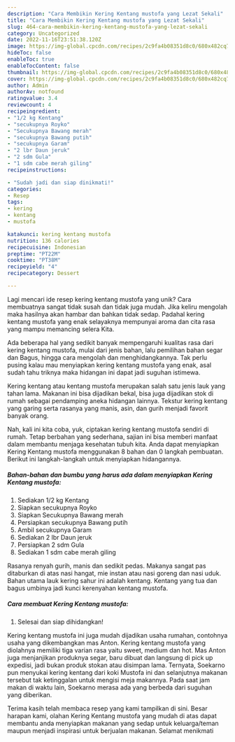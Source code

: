 ```yaml
---
description: "Cara Membikin Kering Kentang mustofa yang Lezat Sekali"
title: "Cara Membikin Kering Kentang mustofa yang Lezat Sekali"
slug: 464-cara-membikin-kering-kentang-mustofa-yang-lezat-sekali
category: Uncategorized
date: 2022-11-16T23:51:38.120Z
image: https://img-global.cpcdn.com/recipes/2c9fa4b08351d8c0/680x482cq70/kering-kentang-mustofa-foto-resep-utama.jpg
hideToc: false
enableToc: true
enableTocContent: false
thumbnail: https://img-global.cpcdn.com/recipes/2c9fa4b08351d8c0/680x482cq70/kering-kentang-mustofa-foto-resep-utama.jpg
cover: https://img-global.cpcdn.com/recipes/2c9fa4b08351d8c0/680x482cq70/kering-kentang-mustofa-foto-resep-utama.jpg
author: Admin
authorAv: notfound
ratingvalue: 3.4
reviewcount: 4
recipeingredient:
- "1/2 kg Kentang"
- "secukupnya Royko"
- "Secukupnya Bawang merah"
- "secukupnya Bawang putih"
- "secukupnya Garam"
- "2 lbr Daun jeruk"
- "2 sdm Gula"
- "1 sdm cabe merah giling"
recipeinstructions:

- "Sudah jadi dan siap dinikmati!"
categories:
- Resep
tags:
- kering
- kentang
- mustofa

katakunci: kering kentang mustofa 
nutrition: 136 calories
recipecuisine: Indonesian
preptime: "PT22M"
cooktime: "PT38M"
recipeyield: "4"
recipecategory: Dessert

---
```





Lagi mencari ide resep kering kentang mustofa yang unik? Cara membuatnya sangat tidak susah dan tidak juga mudah. Jika keliru mengolah maka hasilnya akan hambar dan bahkan tidak sedap. Padahal kering kentang mustofa yang enak selayaknya mempunyai aroma dan cita rasa yang mampu memancing selera Kita.





Ada beberapa hal yang sedikit banyak mempengaruhi kualitas rasa dari kering kentang mustofa, mulai dari jenis bahan, lalu pemilihan bahan segar dan Bagus, hingga cara mengolah dan menghidangkannya. Tak perlu pusing kalau mau menyiapkan kering kentang mustofa yang enak,      asal sudah tahu triknya maka hidangan ini dapat jadi suguhan istimewa.














Kering kentang atau kentang mustofa merupakan salah satu jenis lauk yang tahan lama. Makanan ini bisa dijadikan bekal, bisa juga dijadikan stok di rumah sebagai pendamping aneka hidangan lainnya. Tekstur kering kentang yang garing serta rasanya yang manis, asin, dan gurih menjadi favorit banyak orang.






Nah, kali ini kita coba, yuk, ciptakan kering kentang mustofa sendiri di rumah. Tetap berbahan yang sederhana, sajian ini bisa memberi manfaat dalam membantu menjaga kesehatan tubuh kita. Anda dapat menyiapkan Kering Kentang mustofa menggunakan 8 bahan dan 0 langkah pembuatan. Berikut ini langkah-langkah untuk menyiapkan hidangannya.

<!--inarticleads1-->

##### Bahan-bahan dan bumbu yang harus ada dalam menyiapkan Kering Kentang mustofa:

1. Sediakan 1/2 kg Kentang
1. Siapkan secukupnya Royko
1. Siapkan Secukupnya Bawang merah
1. Persiapkan secukupnya Bawang putih
1. Ambil secukupnya Garam
1. Sediakan 2 lbr Daun jeruk
1. Persiapkan 2 sdm Gula
1. Sediakan 1 sdm cabe merah giling


Rasanya renyah gurih, manis dan sedikit pedas. Makanya sangat pas ditaburkan di atas nasi hangat, mie instan atau nasi goreng dan nasi uduk. Bahan utama lauk kering sahur ini adalah kentang. Kentang yang tua dan bagus umbinya jadi kunci kerenyahan kentang mustofa. 

<!--inarticleads2-->

##### Cara membuat Kering Kentang mustofa:


1. Selesai dan siap dihidangkan!

Kering kentang mustofa ini juga mudah dijadikan usaha rumahan, contohnya usaha yang dikembangkan mas Anton. Kering kentang mustofa yang diolahnya memiliki tiga varian rasa yaitu sweet, medium dan hot. Mas Anton juga menjanjikan produknya segar, baru dibuat dan langsung di pick up expedisi, jadi bukan produk stokan atau disimpan lama. Ternyata, Soekarno pun menyukai kering kentang dari koki Mustofa ini dan selanjutnya makanan tersebut tak ketinggalan untuk mengisi meja makannya. Pada saat jam makan di waktu lain, Soekarno merasa ada yang berbeda dari suguhan yang diberikan. 

Terima kasih telah membaca resep yang kami tampilkan di sini. Besar harapan kami, olahan Kering Kentang mustofa yang mudah di atas dapat membantu anda menyiapkan makanan yang sedap untuk keluarga/teman maupun menjadi inspirasi untuk berjualan makanan. Selamat menikmati
